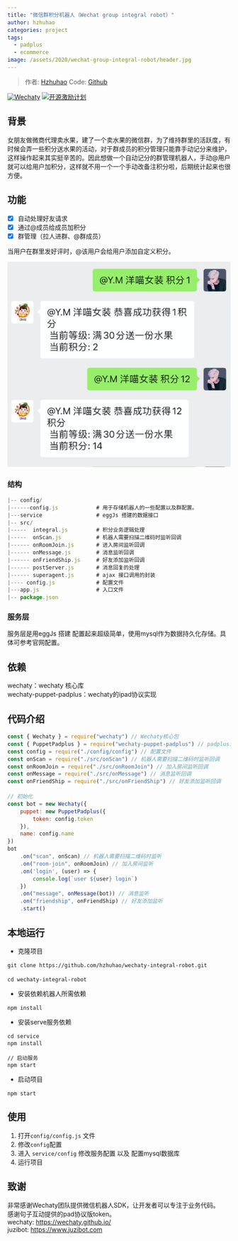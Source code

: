 ```yaml
---
title: "微信群积分机器人（Wechat group integral robot）"
author: hzhuhao
categories: project
tags:
  - padplus
  - ecommerce
image: /assets/2020/wechat-group-integral-robot/header.jpg
---
```


> 作者: [Hzhuhao](https://github.com/hzhuhao/)
> Code: [Github](https://github.com/hzhuhao/wechaty-integral-robot)

[![Wechaty](https://img.shields.io/badge/Powered%20By-Wechaty-green.svg#align=left&display=inline&height=20&margin=%5Bobject%20Object%5D&originHeight=20&originWidth=132&status=done&style=none&width=132)](https://github.com/wechaty/wechaty)
[![开源激励计划](https://img.shields.io/badge/Wechaty-%E5%BC%80%E6%BA%90%E6%BF%80%E5%8A%B1%E8%AE%A1%E5%88%92-green.svg#align=left&display=inline&height=20&margin=%5Bobject%20Object%5D&originHeight=20&originWidth=134&status=done&style=none&width=134)](https://github.com/juzibot/Welcome/wiki/Everything-about-Wechaty)

## 背景

女朋友做微商代理卖水果，建了一个卖水果的微信群，为了维持群里的活跃度，有时候会弄一些积分送水果的活动，对于群成员的积分管理只能靠手动记分来维护，这样操作起来其实挺辛苦的。因此想做一个自动记分的群管理机器人，手动@用户就可以给用户加积分，这样就不用一个一个手动改备注积分啦，后期统计起来也很方便。

## 功能

- [x] 自动处理好友请求
- [x] 通过@成员给成员加积分
- [x] 群管理（拉人进群、@群成员）

当用户在群里发好评时，@该用户会给用户添加自定义积分。

![效果图](/assets/2020/wechat-group-integral-robot/wxscreen.png)

### 结构

```js
|-- config/
|------config.js            # 用于存储机器人的一些配置以及群配置。
|---service                 # eggJs 搭建的数据接口
|-- src/
|-----  integral.js         # 积分业务逻辑处理
|-----  onScan.js           # 机器人需要扫描二维码时监听回调
|------ onRoomJoin.js       # 进入房间监听回调
|------ onMessage.js        # 消息监听回调
|------ onFriendShip.js     # 好友添加监听回调
|------ postServer.js       # 消息回复的处理
|------ superagent.js       # ajax 接口调用的封装
|---- config.js             # 配置文件
|---app.js                  # 入口文件
|-- package.json
```

### 服务层

服务层是用eggJs 搭建 配置起来超级简单，使用mysql作为数据持久化存储。具体可参考官网配置。

## 依赖

wechaty：wechaty 核心库  
wechaty-puppet-padplus：wechaty的ipad协议实现

## 代码介绍

```javascript
const { Wechaty } = require("wechaty") // Wechaty核心包
const { PuppetPadplus } = require("wechaty-puppet-padplus") // padplus协议包
const config = require("./config/config") // 配置文件
const onScan = require("./src/onScan") // 机器人需要扫描二维码时监听回调
const onRoomJoin = require("./src/onRoomJoin") // 加入房间监听回调
const onMessage = require("./src/onMessage") // 消息监听回调
const onFriendShip = require("./src/onFriendShip") // 好友添加监听回调

// 初始化
const bot = new Wechaty({
    puppet: new PuppetPadplus({
        token: config.token
    }),
    name: config.name
})
bot
    .on("scan", onScan) // 机器人需要扫描二维码时监听
    .on("room-join", onRoomJoin) // 加入房间监听
    .on('login', (user) => {
        console.log(`user ${user} login`)
    })
    .on("message", onMessage(bot)) // 消息监听
    .on("friendship", onFriendShip) // 好友添加监听
    .start()

```

## 本地运行

- 克隆项目

```shell
git clone https://github.com/hzhuhao/wechaty-integral-robot.git

cd wechaty-integral-robot
```

- 安装依赖机器人所需依赖

```shell
npm install
```

- 安装serve服务依赖

```shell
cd service
npm install

// 启动服务
npm start
```

- 启动项目

```shell
npm start
```

## 使用

1. 打开`config/config.js` 文件
2. 修改`config`配置
3. 进入 `service/config` 修改服务配置 以及 配置mysql数据库
4. 运行项目

## 致谢

非常感谢Wechaty团队提供微信机器人SDK，让开发者可以专注于业务代码。  
感谢句子互动提供的pad协议版token。  
wechaty: <https://wechaty.github.io/>  
juzibot: <https://www.juzibot.com>
